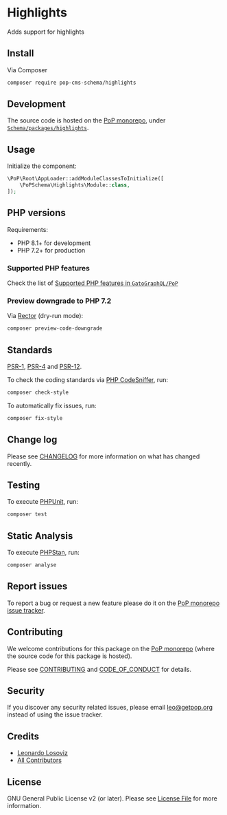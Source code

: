 # Highlights

<!--
[![Build Status][ico-travis]][link-travis]
[![Quality Score][ico-code-quality]][link-code-quality]
[![Software License][ico-license]](LICENSE.md)
[![Latest Version on Packagist][ico-version]][link-packagist]
[![Coverage Status][ico-scrutinizer]][link-scrutinizer]
[![Total Downloads][ico-downloads]][link-downloads]
-->

Adds support for highlights

## Install

Via Composer

``` bash
composer require pop-cms-schema/highlights
```

## Development

The source code is hosted on the [PoP monorepo](https://github.com/GatoGraphQL/PoP), under [`Schema/packages/highlights`](https://github.com/GatoGraphQL/PoP/tree/master/layers/Schema/packages/highlights).

## Usage

Initialize the component:

``` php
\PoP\Root\AppLoader::addModuleClassesToInitialize([
    \PoPSchema\Highlights\Module::class,
]);
```

## PHP versions

Requirements:

- PHP 8.1+ for development
- PHP 7.2+ for production

### Supported PHP features

Check the list of [Supported PHP features in `GatoGraphQL/PoP`](https://github.com/GatoGraphQL/PoP/blob/master/docs/supported-php-features.md)

### Preview downgrade to PHP 7.2

Via [Rector](https://github.com/rectorphp/rector) (dry-run mode):

```bash
composer preview-code-downgrade
```

## Standards

[PSR-1](https://www.php-fig.org/psr/psr-1), [PSR-4](https://www.php-fig.org/psr/psr-4) and [PSR-12](https://www.php-fig.org/psr/psr-12).

To check the coding standards via [PHP CodeSniffer](https://github.com/squizlabs/PHP_CodeSniffer), run:

``` bash
composer check-style
```

To automatically fix issues, run:

``` bash
composer fix-style
```

## Change log

Please see [CHANGELOG](CHANGELOG.md) for more information on what has changed recently.

## Testing

To execute [PHPUnit](https://phpunit.de/), run:

``` bash
composer test
```

## Static Analysis

To execute [PHPStan](https://github.com/phpstan/phpstan), run:

``` bash
composer analyse
```

## Report issues

To report a bug or request a new feature please do it on the [PoP monorepo issue tracker](https://github.com/GatoGraphQL/PoP/issues).

## Contributing

We welcome contributions for this package on the [PoP monorepo](https://github.com/GatoGraphQL/PoP) (where the source code for this package is hosted).

Please see [CONTRIBUTING](CONTRIBUTING.md) and [CODE_OF_CONDUCT](CODE_OF_CONDUCT.md) for details.

## Security

If you discover any security related issues, please email leo@getpop.org instead of using the issue tracker.

## Credits

- [Leonardo Losoviz][link-author]
- [All Contributors][link-contributors]

## License

GNU General Public License v2 (or later). Please see [License File](LICENSE.md) for more information.

[ico-version]: https://img.shields.io/packagist/v/pop-cms-schema/highlights.svg?style=flat-square
[ico-license]: https://img.shields.io/badge/license-GPLv2-brightgreen.svg?style=flat-square
[ico-travis]: https://img.shields.io/travis/pop-cms-schema/highlights/master.svg?style=flat-square
[ico-scrutinizer]: https://img.shields.io/scrutinizer/coverage/g/pop-cms-schema/highlights.svg?style=flat-square
[ico-code-quality]: https://img.shields.io/scrutinizer/g/pop-cms-schema/highlights.svg?style=flat-square
[ico-downloads]: https://img.shields.io/packagist/dt/pop-cms-schema/highlights.svg?style=flat-square

[link-packagist]: https://packagist.org/packages/pop-cms-schema/highlights
[link-travis]: https://travis-ci.org/pop-cms-schema/highlights
[link-scrutinizer]: https://scrutinizer-ci.com/g/pop-cms-schema/highlights/code-structure
[link-code-quality]: https://scrutinizer-ci.com/g/pop-cms-schema/highlights
[link-downloads]: https://packagist.org/packages/pop-cms-schema/highlights
[link-author]: https://github.com/leoloso
[link-contributors]: ../../../../../../contributors
